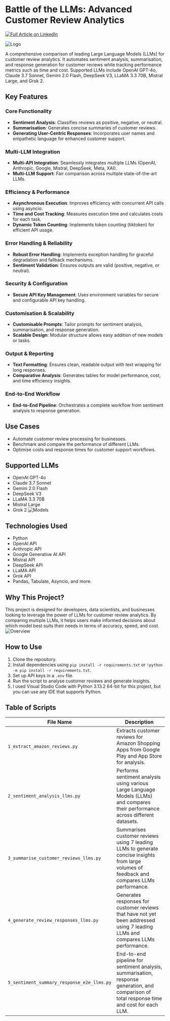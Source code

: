 # Battle of the LLMs: Advanced Customer Review Analytics

[![Full Article on LinkedIn](https://img.shields.io/badge/Read_Full_Article_on_LinkedIn-0A66C2?style=for-the-badge&logo=linkedin&logoColor=white)](https://www.linkedin.com/pulse/battle-llms-practical-comparison-leading-models-amir-amin-ph-d--4kpec/?trackingId=TFxnJ4liTuWVSfhMqK7oKg%3D%3D)

![Logo](https://github.com/user-attachments/assets/85b62b4d-55a7-44fc-9e38-21bc3047caa5)


A comprehensive comparison of leading Large Language Models (LLMs) for customer review analytics. It automates sentiment analysis, summarisation, and response generation for customer reviews while tracking performance metrics such as time and cost. Supported LLMs include OpenAI GPT-4o, Claude 3.7 Sonnet, Gemini 2.0 Flash, DeepSeek V3, LLaMA 3.3 70B, Mistral Large, and Grok 2.


## Key Features

### **Core Functionality**
- **Sentiment Analysis**: Classifies reviews as positive, negative, or neutral.  
- **Summarisation**: Generates concise summaries of customer reviews.  
- **Generating User-Centric Responses**: Incorporates user names and empathetic language for enhanced customer support.  

### **Multi-LLM Integration**
- **Multi-API Integration**: Seamlessly integrates multiple LLMs (OpenAI, Anthropic, Google, Mistral, DeepSeek, Meta, XAI).  
- **Multi-LLM Support**: Fair comparison across multiple state-of-the-art LLMs.  

### **Efficiency & Performance**
- **Asynchronous Execution**: Improves efficiency with concurrent API calls using asyncio.  
- **Time and Cost Tracking**: Measures execution time and calculates costs for each task.  
- **Dynamic Token Counting**: Implements token counting (tiktoken) for efficient API usage.  

### **Error Handling & Reliability**
- **Robust Error Handling**: Implements exception handling for graceful degradation and fallback mechanisms.  
- **Sentiment Validation**: Ensures outputs are valid (positive, negative, or neutral).  

### **Security & Configuration**
- **Secure API Key Management**: Uses environment variables for secure and configurable API key handling.  

### **Customisation & Scalability**
- **Customisable Prompts**: Tailor prompts for sentiment analysis, summarisation, and response generation.  
- **Scalable Design**: Modular structure allows easy addition of new models or tasks.  

### **Output & Reporting**
- **Text Formatting**: Ensures clean, readable output with text wrapping for long responses.  
- **Comparative Analysis**: Generates tables for model performance, cost, and time efficiency insights.  

### **End-to-End Workflow**
- **End-to-End Pipeline**: Orchestrates a complete workflow from sentiment analysis to response generation.  



## Use Cases

- Automate customer review processing for businesses.
- Benchmark and compare the performance of different LLMs.
- Optimise costs and response times for customer support workflows.


## Supported LLMs

- OpenAI GPT-4o
- Claude 3.7 Sonnet
- Gemini 2.0 Flash
- DeepSeek V3
- LLaMA 3.3 70B
- Mistral Large
- Grok 2
  ![Models](https://github.com/user-attachments/assets/1c8bf838-e902-42f0-87ff-5b311308acec)



## Technologies Used

- Python
- OpenAI API
- Anthropic API
- Google Generative AI API
- Mistral API
- DeepSeek API
- LLaMA API
- Grok API
- Pandas, Tabulate, Asyncio, and more.


## Why This Project?

This project is designed for developers, data scientists, and businesses looking to leverage the power of LLMs for customer review analytics. By comparing multiple LLMs, it helps users make informed decisions about which model best suits their needs in terms of accuracy, speed, and cost.
![Overview](https://github.com/user-attachments/assets/b601f0cc-1360-4d82-a2ef-a2910ee78e9f)



## How to Use

1. Clone the repository.
2. Install dependencies using `pip install -r requirements.txt` or `!python -m pip install -r requirements.txt`.
3. Set up API keys in a `.env` file.
4. Run the script to analyse customer reviews and generate insights.
5. I used Visual Studio Code with Python 3.13.2 64-bit for this project, but you can use any IDE that supports Python.


## Table of Scripts

| File Name                                      | Description                                                                 |
|------------------------------------------------|-----------------------------------------------------------------------------|
| `1_extract_amazon_reviews.py`                  | Extracts customer reviews for Amazon Shopping Apps from Google Play and App Store for analysis.                         |
| `2_sentiment_analysis_llms.py`                | Performs sentiment analysis using various Large Language Models (LLMs) and compares their performance across different datasets.        |
| `3_summarise_customer_reviews_llms.py`        | Summarises customer reviews using 7 leading LLMs to generate concise insights from large volumes of feedback and compares LLMs performance.        |
| `4_generate_review_responses_llms.py`         | Generates responses for customer reviews that have not yet been addressed using 7 leading LLMs and compares LLMs performance. |
| `5_sentiment_summary_response_e2e_llms.py`    | End-to-end pipeline for sentiment analysis, summarisation, response generation, and comparison of total response time and cost for each LLM. |
